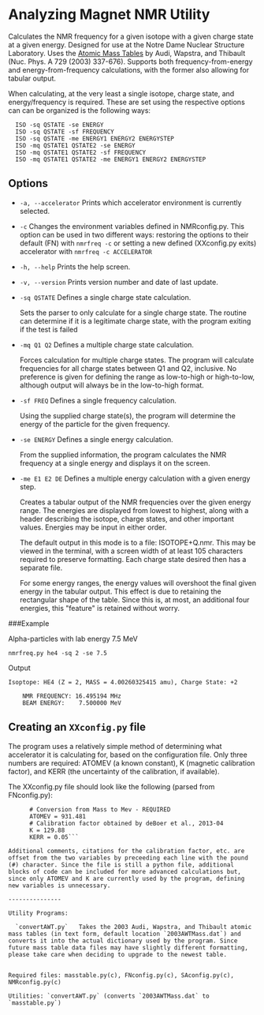 Analyzing Magnet NMR Utility
============================

Calculates the NMR frequency for a given isotope with a given charge state at a given energy. Designed for use at the Notre Dame Nuclear Structure Laboratory. Uses the [Atomic Mass Tables](http://ie.lbl.gov/toimass.html) by Audi, Wapstra, and Thibault (Nuc. Phys. A 729 (2003) 337-676). Supports both frequency-from-energy and energy-from-frequency calculations, with the former also allowing for tabular output.

When calculating, at the very least a single isotope, charge state, and energy/frequency is required. These are set using the respective options can can be organized is the following ways:
```
  ISO -sq QSTATE -se ENERGY
  ISO -sq QSTATE -sf FREQUENCY
  ISO -sq QSTATE -me ENERGY1 ENERGY2 ENERGYSTEP
  ISO -mq QSTATE1 QSTATE2 -se ENERGY
  ISO -mq QSTATE1 QSTATE2 -sf FREQUENCY
  ISO -mq QSTATE1 QSTATE2 -me ENERGY1 ENERGY2 ENERGYSTEP
```

Options
-------
* `-a, --accelerator` Prints which accelerator environment is currently selected.

* `-c` Changes the environment variables defined in NMRconfig.py. This option can be used in two different ways: restoring the options to their default (FN) with `nmrfreq -c` or setting a new defined (XXconfig.py exits) accelerator with `nmrfreq -c ACCELERATOR`

* `-h, --help` Prints the help screen.

* `-v, --version` Prints version number and date of last update.

* `-sq QSTATE` Defines a single charge state calculation.

  Sets the parser to only calculate for a single charge state. The routine can determine if it is a legitimate charge state, with the program exiting if the test is failed

* `-mq Q1 Q2`     Defines a multiple charge state calculation.

  Forces calculation for multiple charge states. The program will calculate frequencies for all charge states between Q1 and Q2, inclusive. No preference is given for defining the range as low-to-high or high-to-low, although output will always be in the low-to-high format.

* `-sf FREQ`      Defines a single frequency calculation.

  Using the supplied charge state(s), the program will determine the energy of the particle for the given frequency.

* `-se ENERGY`    Defines a single energy calculation.

  From the supplied information, the program calculates the NMR frequency at a single energy and displays it on the screen.

* `-me E1 E2 DE`  Defines a multiple energy calculation with a given energy step.

  Creates a tabular output of the NMR frequencies over the given energy range. The energies are displayed from lowest to highest, along with a header describing the isotope, charge states, and other important values. Energies may be input in either order.

  The default output in this mode is to a file: ISOTOPE+Q.nmr. This may be viewed in the terminal, with a screen width of at least 105 characters required to preserve formatting. Each charge state desired then has a separate file.

  For some energy ranges, the energy values will overshoot the final given energy in the tabular output. This effect is due to retaining the rectangular shape of the table. Since this is, at most, an additional four energies, this "feature" is retained without worry.

###Example

Alpha-particles with lab energy 7.5 MeV
```
nmrfreq.py he4 -sq 2 -se 7.5
```
Output
```
Isoptope: HE4 (Z = 2, MASS = 4.00260325415 amu), Charge State: +2

    NMR FREQUENCY: 16.495194 MHz
    BEAM ENERGY:    7.500000 MeV
```

Creating an `XXconfig.py` file
------------------------------

The program uses a relatively simple method of determining what accelerator it is calculating for, based on the configuration file. Only three numbers are required: ATOMEV (a known constant), K (magnetic calibration factor), and KERR (the uncertainty of the calibration, if available).

  The XXconfig.py file should look like the following (parsed from FNconfig.py):
```# Updated 2013-04-29 - Mike Moran (mmoran9@nd.edu)
      # Conversion from Mass to Mev - REQUIRED
      ATOMEV = 931.481
      # Calibration factor obtained by deBoer et al., 2013-04
      K = 129.88
      KERR = 0.05```

Additional comments, citations for the calibration factor, etc. are offset from the two variables by preceeding each line with the pound (#) character. Since the file is still a python file, additional blocks of code can be included for more advanced calculations but, since only ATOMEV and K are currently used by the program, defining new variables is unnecessary.

---------------

Utility Programs:

  `convertAWT.py`   Takes the 2003 Audi, Wapstra, and Thibault atomic mass tables (in text form, default location `2003AWTMass.dat`) and converts it into the actual dictionary used by the program. Since future mass table data files may have slightly different formatting, please take care when deciding to upgrade to the newest table.


Required files: masstable.py(c), FNconfig.py(c), SAconfig.py(c), NMRconfig.py(c)

Utilities: `convertAWT.py` (converts `2003AWTMass.dat` to `masstable.py`)
